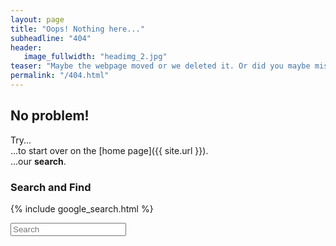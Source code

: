 ```yaml
---
layout: page
title: "Oops! Nothing here..."
subheadline: "404"
header:
   image_fullwidth: "headimg_2.jpg"
teaser: "Maybe the webpage moved or we deleted it. Or did you maybe mistype the URL?"
permalink: "/404.html"
---
```

## No problem!

Try...  
...to start over on the [home page]({{ site.url }}).  
...our **search**.


### Search and Find

{% include google_search.html %}

<form onsubmit="google_search()" >
  <input type="text" id="google-search" placeholder="Search">
</form>
